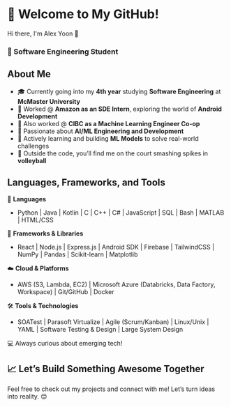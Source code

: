 # 👋 Welcome to My GitHub!
Hi there, I'm Alex Yoon 🌟
### 🚀 Software Engineering Student

## About Me
- 🎓 Currently going into my **4th year** studying **Software Engineering** at **McMaster University**
- 💼 Worked @ **Amazon as an SDE Intern**, exploring the world of **Android Development**
- 💼 Also worked @ **CIBC as a Machine Learning Engineer Co-op** 
- 🤖 Passionate about **AI/ML Engineering and Development**
- 🌱 Actively learning and building **ML Models** to solve real-world challenges
- 🏐 Outside the code, you’ll find me on the court smashing spikes in **volleyball**

## Languages, Frameworks, and Tools

🚀 **Languages**  
- Python | Java | Kotlin | C | C++ | C# | JavaScript | SQL | Bash | MATLAB | HTML/CSS  

🔧 **Frameworks & Libraries**  
- React | Node.js | Express.js | Android SDK | Firebase | TailwindCSS | NumPy | Pandas | Scikit-learn | Matplotlib  

☁️ **Cloud & Platforms**  
- AWS (S3, Lambda, EC2) | Microsoft Azure (Databricks, Data Factory, Workspace) | Git/GitHub | Docker  

🛠 **Tools & Technologies**  
- SOATest | Parasoft Virtualize | Agile (Scrum/Kanban) | Linux/Unix | YAML | Software Testing & Design | Large System Design  

💻 Always curious about emerging tech!

## 📈 Let’s Build Something Awesome Together
Feel free to check out my projects and connect with me! Let’s turn ideas into reality. 😊

